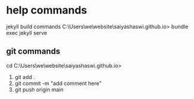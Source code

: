 # help commands
 jekyll build commands
 C:\Users\we\website\saiyashaswi.github.io> bundle exec jekyll serve
 
 ## git commands

 cd C:\Users\we\website\saiyashaswi.github.io> 
1. git add .
1. git commit -m "add comment here"
1. git push origin main    